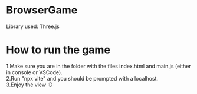 # BrowserGame
Library used: Three.js

# How to run the game
1.Make sure you are in the folder with the files index.html and main.js (either in console or VSCode).  
2.Run "npx vite" and you should be prompted with a localhost.  
3.Enjoy the view :D
